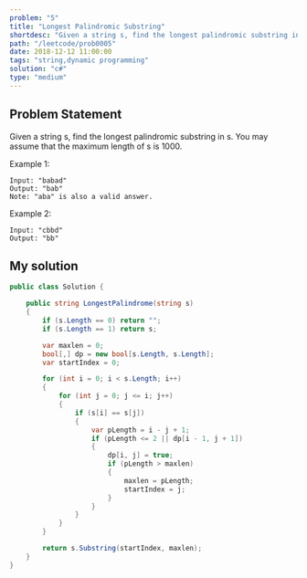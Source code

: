 ```yaml
---
problem: "5"
title: "Longest Palindromic Substring"
shortdesc: "Given a string s, find the longest palindromic substring in s. You may assume that the maximum length of s is 1000."
path: "/leetcode/prob0005"
date: 2018-12-12 11:00:00
tags: "string,dynamic programming"
solution: "c#"
type: "medium"
---
```


## Problem Statement

Given a string s, find the longest palindromic substring in s. You may assume that the maximum length of s is 1000.

Example 1:

```
Input: "babad"
Output: "bab"
Note: "aba" is also a valid answer.
```

Example 2:

```
Input: "cbbd"
Output: "bb"
```

## My solution

```csharp
public class Solution {

    public string LongestPalindrome(string s)
    {
        if (s.Length == 0) return "";
        if (s.Length == 1) return s;

        var maxlen = 0;
        bool[,] dp = new bool[s.Length, s.Length];
        var startIndex = 0;

        for (int i = 0; i < s.Length; i++)
        {
            for (int j = 0; j <= i; j++)
            {
                if (s[i] == s[j])
                {
                    var pLength = i - j + 1;
                    if (pLength <= 2 || dp[i - 1, j + 1])
                    {
                        dp[i, j] = true;
                        if (pLength > maxlen)
                        {
                            maxlen = pLength;
                            startIndex = j;
                        }
                    }
                }
            }
        }

        return s.Substring(startIndex, maxlen);
    }
}
```
